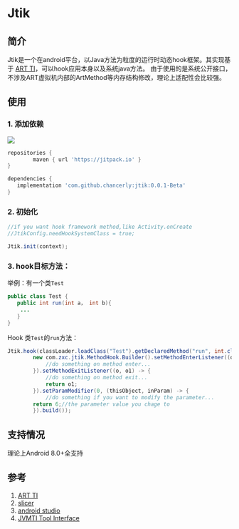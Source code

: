 # Jtik
## 简介
Jtik是一个在android平台，以Java方法为粒度的运行时动态hook框架。其实现基于 [ART TI](https://source.android.google.cn/docs/core/runtime/art-ti)，可以hook应用本身以及系统java方法。
由于使用的是系统公开接口，不涉及ART虚拟机内部的ArtMethod等内存结构修改，理论上适配性会比较强。
## 使用
### 1. 添加依赖
[![](https://jitpack.io/v/chancerly/jtik.svg)](https://jitpack.io/#chancerly/jtik)

```gradle
repositories {
        maven { url 'https://jitpack.io' }
}
```

 ```gradle
dependencies {
    implementation 'com.github.chancerly:jtik:0.0.1-Beta'
}
```
### 2. 初始化
```java
//if you want hook framework method,like Activity.onCreate
//JtikConfig.needHookSystemClass = true; 

Jtik.init(context);
```

### 3. hook目标方法：
举例：有一个类`Test`
```java
public class Test {
   public int run(int a， int b){
	...
   }
}
```
Hook 类`Test`的`run`方法：
```java
Jtik.hook(classLoader.loadClass("Test").getDeclaredMethod("run", int.class, int.class),
		new com.zxc.jtik.MethodHook.Builder().setMethodEnterListener((o, objects) -> {
            //do something on method enter...
        }).setMethodExitListener((o, o1) -> {
            //do something on method exit...
	        return o1;
        }).setParamModifier(0, (thisObject, inParam) -> {
            //do something if you want to modify the parameter...
	    return 6;//the parameter value you chage to
        }).build());
```
## 支持情况
理论上Android 8.0+全支持
## 参考
1. [ART TI](https://source.android.google.cn/docs/core/runtime/art-ti)
2. [slicer](https://cs.android.com/android/platform/superproject/main/+/main:tools/dexter/slicer/)
3. [android studio](https://cs.android.com/android-studio/platform/tools/base/+/mirror-goog-studio-main:deploy/agent/native/transform/)
4. [JVMTI Tool Interface](https://docs.oracle.com/javase/7/docs/platform/jvmti/jvmti.html#SpecificationIntro)
